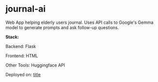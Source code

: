 # journal-ai
Web App helping elderly users journal. Uses API calls to Google's Gemma model to generate prompts and ask follow-up questions.


**Stack:**

Backend: Flask

Frontend: HTML

Other Tools: Huggingface API

Deployed on: [title](mzxchandra.pythonanywhere.com)

